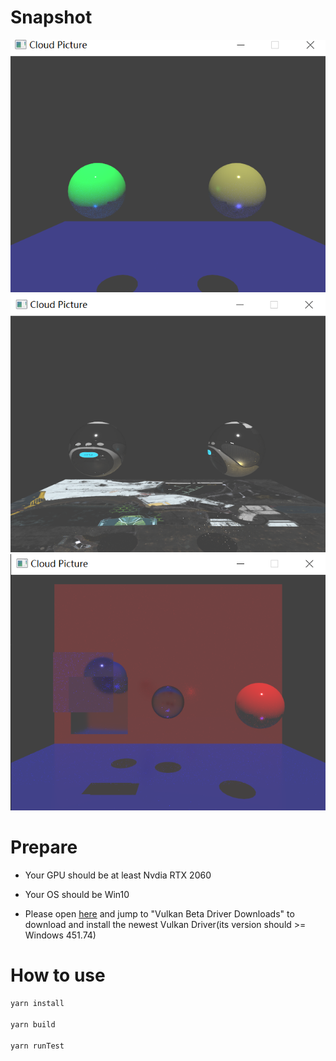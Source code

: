 # Snapshot

[![scene1](./snapshot/scene1.png)](https://github.com/Wonder-Technology/Wonder.js)
[![scene2](./snapshot/scene2.png)](https://github.com/Wonder-Technology/Wonder.js)
[![scene3](./snapshot/scene3.png)](https://github.com/Wonder-Technology/Wonder.js)

# Prepare

- Your GPU should be at least Nvdia RTX 2060 

- Your OS should be Win10

- Please open [here](https://developer.nvidia.com/vulkan-driver) and jump to "Vulkan Beta Driver Downloads" to download and install the newest Vulkan Driver(its version should >= Windows 451.74)


# How to use

```js
yarn install

yarn build

yarn runTest
```